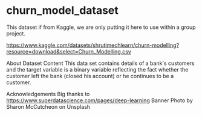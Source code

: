# churn_model_dataset

This dataset if from Kaggle, we are only putting it here to use within a group project.

https://www.kaggle.com/datasets/shrutimechlearn/churn-modelling?resource=download&select=Churn_Modelling.csv

About Dataset
Content
This data set contains details of a bank's customers and the target variable is a binary variable reflecting the fact whether the customer left the bank (closed his account) or he continues to be a customer.

Acknowledgements
Big thanks to https://www.superdatascience.com/pages/deep-learning
Banner Photo by Sharon McCutcheon on Unsplash
